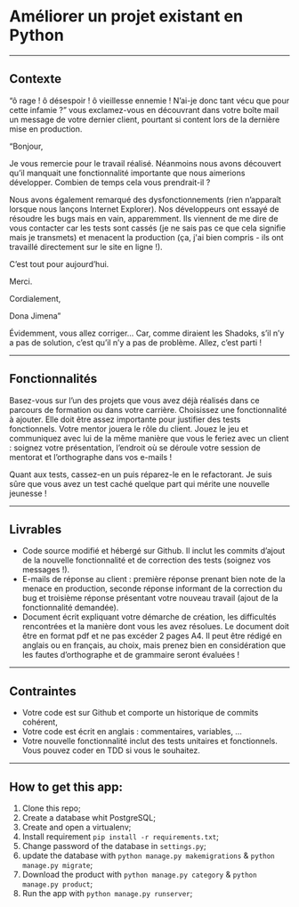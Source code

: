 # Améliorer un projet existant en Python
***

## Contexte
“ô rage ! ô désespoir ! ô vieillesse ennemie ! N’ai-je donc tant vécu que pour cette infamie ?” vous exclamez-vous en découvrant dans votre boîte mail un message de votre dernier client, pourtant si content lors de la dernière mise en production.


“Bonjour,

Je vous remercie pour le travail réalisé. Néanmoins nous avons découvert qu’il manquait une fonctionnalité importante que nous aimerions développer. Combien de temps cela vous prendrait-il ?

Nous avons également remarqué des dysfonctionnements (rien n’apparaît lorsque nous lançons Internet Explorer). Nos développeurs ont essayé de résoudre les bugs mais en vain, apparemment. Ils viennent de me dire de vous contacter car les tests sont cassés (je ne sais pas ce que cela signifie mais je transmets) et menacent la production (ça, j'ai bien compris - ils ont travaillé directement sur le site en ligne !).

C’est tout pour aujourd’hui.

Merci.

Cordialement,

Dona Jimena”


Évidemment, vous allez corriger… Car, comme diraient les Shadoks, s’il n’y a pas de solution, c’est qu’il n’y a pas de problème. Allez, c’est parti !

***
## Fonctionnalités
Basez-vous sur l’un des projets que vous avez déjà réalisés dans ce parcours de formation ou dans votre carrière. Choisissez une fonctionnalité à ajouter. Elle doit être assez importante pour justifier des tests fonctionnels. Votre mentor jouera le rôle du client. Jouez le jeu et communiquez avec lui de la même manière que vous le feriez avec un client : soignez votre présentation, l’endroit où se déroule votre session de mentorat et l’orthographe dans vos e-mails !

Quant aux tests, cassez-en un puis réparez-le en le refactorant. Je suis sûre que vous avez un test caché quelque part qui mérite une nouvelle jeunesse !

***
## Livrables
* Code source modifié et hébergé sur Github. Il inclut les commits d’ajout de la nouvelle fonctionnalité et de correction des tests (soignez vos messages !).
* E-mails de réponse au client : première réponse prenant bien note de la menace en production, seconde réponse informant de la correction du bug et troisième réponse présentant votre nouveau travail (ajout de la fonctionnalité demandée).
* Document écrit expliquant votre démarche de création, les difficultés rencontrées et la manière dont vous les avez résolues. Le document doit être en format pdf et ne pas excéder 2 pages A4. Il peut être rédigé en anglais ou en français, au choix, mais prenez bien en considération que les fautes d’orthographe et de grammaire seront évaluées !

***
## Contraintes
* Votre code est sur Github et comporte un historique de commits cohérent,
* Votre code est écrit en anglais : commentaires, variables, …
* Votre nouvelle fonctionnalité inclut des tests unitaires et fonctionnels. Vous pouvez coder en TDD si vous le souhaitez.

***
## How to get this app:
1. Clone this repo;
2. Create a database whit PostgreSQL;
3. Create and open a virtualenv;
4. Install requirement ```pip install -r requirements.txt```;
5. Change password of the database in ```settings.py```;
6. update the database with ```python manage.py makemigrations``` & ```python manage.py migrate```;
7. Download the product with ```python manage.py category``` & ```python manage.py product```;
8. Run the app with ```python manage.py runserver```;
